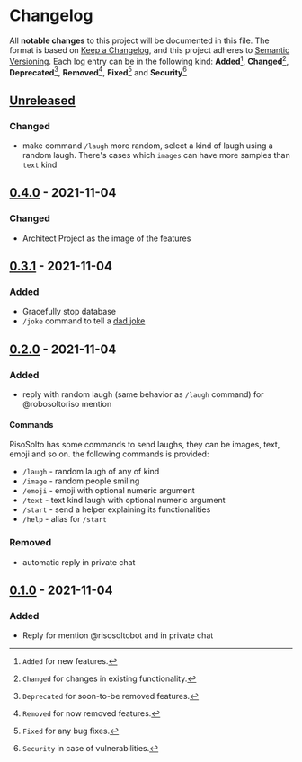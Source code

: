 # Changelog

All **notable changes** to this project will be documented in this file.
The format is based on [Keep a Changelog](https://keepachangelog.com/en/1.0.0/), and this project adheres to [Semantic Versioning](https://semver.org/spec/v2.0.0.html).
Each log entry can be in the following kind: **Added**[^1], **Changed**[^2], **Deprecated**[^3], **Removed**[^4], **Fixed**[^5] and **Security**[^6]

## [Unreleased]

### Changed

- make command `/laugh` more random, select a kind of laugh using a random laugh. There's cases which `images` can have more samples than `text` kind

## [0.4.0] - 2021-11-04

### Changed

- Architect Project as the image of the features

## [0.3.1] - 2021-11-04

### Added

- Gracefully stop database
- `/joke` command to tell a [dad joke](https://icanhazdadjoke.com/api)

## [0.2.0] - 2021-11-04

### Added

- reply with random laugh (same behavior as `/laugh` command) for @robosoltoriso mention

#### Commands

RisoSolto has some commands to send laughs, they can be images, text, emoji and so on. the following commands is provided:

- `/laugh` - random laugh of any of kind
- `/image` - random people smiling
- `/emoji` - emoji with optional numeric argument
- `/text` - text kind laugh with optional numeric argument
- `/start` - send a helper explaining its functionalities
- `/help` - alias for `/start`

### Removed

- automatic reply in private chat

## [0.1.0] - 2021-11-04

### Added

- Reply for mention @risosoltobot and in private chat

[unreleased]: https://github.com/pherval/riso-solto-bot/compare/v0.4.0...HEAD
[0.4.0]: https://github.com/pherval/riso-solto-bot/compare/v0.3.1...v0.4.0
[0.3.1]: https://github.com/pherval/riso-solto-bot/compare/v0.2.0...v0.3.1
[0.2.0]: https://github.com/pherval/riso-solto-bot/compare/v0.1.0...v0.2.0
[0.1.0]: https://github.com/pherval/riso-solto-bot/releases/tag/v0.1.0

[^1]: `Added` for new features.
[^2]: `Changed` for changes in existing functionality.
[^3]: `Deprecated` for soon-to-be removed features.
[^4]: `Removed` for now removed features.
[^5]: `Fixed` for any bug fixes.
[^6]: `Security` in case of vulnerabilities.
